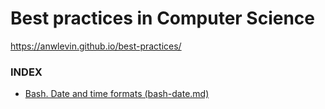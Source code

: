 # Best practices in Computer Science

https://anwlevin.github.io/best-practices/


### INDEX

- [Bash. Date and time formats (bash-date.md)](bash-date.md)
